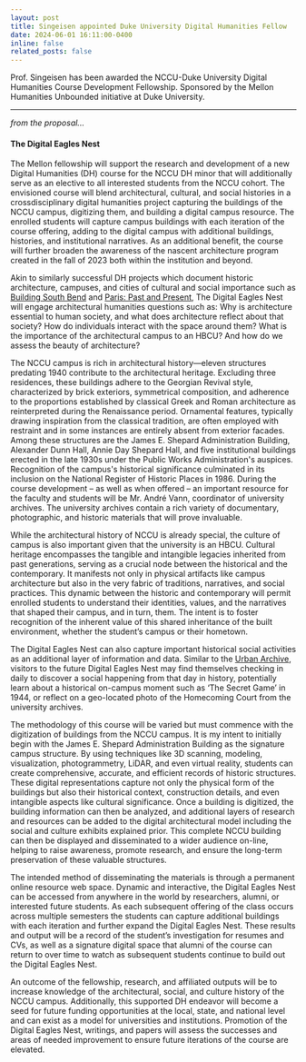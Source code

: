 ```yaml
---
layout: post
title: Singeisen appointed Duke University Digital Humanities Fellow
date: 2024-06-01 16:11:00-0400
inline: false
related_posts: false
---
```


Prof. Singeisen has been awarded the NCCU-Duke University Digital Humanities Course Development Fellowship. Sponsored by the Mellon Humanities Unbounded initiative at Duke University.

---
_from the proposal..._
#### The Digital Eagles Nest
The Mellon fellowship will support the research and development of a new Digital Humanities (DH)
course for the NCCU DH minor that will additionally serve as an elective to all interested students from
the NCCU cohort. The envisioned course will blend architectural, cultural, and social histories in a crossdisciplinary
digital humanities project capturing the buildings of the NCCU campus, digitizing them, and
building a digital campus resource. The enrolled students will capture campus buildings with each
iteration of the course offering, adding to the digital campus with additional buildings, histories, and
institutional narratives. As an additional benefit, the course will further broaden the awareness of the
nascent architecture program created in the fall of 2023 both within the institution and beyond.

Akin to similarly successful DH projects which document historic architecture, campuses, and cities of
cultural and social importance such as <a href=https://buildingsouthbend.nd.edu>Building South Bend</a> and <a href=http://paris.cdh.ucla.edu>Paris: Past and Present</a>, The Digital
Eagles Nest will engage architectural humanities questions such as: Why is architecture essential to
human society, and what does architecture reflect about that society? How do individuals interact with the
space around them? What is the importance of the architectural campus to an HBCU? And how do we
assess the beauty of architecture?

The NCCU campus is rich in architectural history—eleven structures predating 1940 contribute to the
architectural heritage. Excluding three residences, these buildings adhere to the Georgian Revival style,
characterized by brick exteriors, symmetrical composition, and adherence to the proportions established
by classical Greek and Roman architecture as reinterpreted during the Renaissance period. Ornamental
features, typically drawing inspiration from the classical tradition, are often employed with restraint and
in some instances are entirely absent from exterior facades. Among these structures are the James E.
Shepard Administration Building, Alexander Dunn Hall, Annie Day Shepard Hall, and five institutional
buildings erected in the late 1930s under the Public Works Administration's auspices. Recognition of the
campus's historical significance culminated in its inclusion on the National Register of Historic Places in
1986. During the course development – as well as when offered – an important resource for the faculty
and students will be Mr. André Vann, coordinator of university archives. The university archives contain
a rich variety of documentary, photographic, and historic materials that will prove invaluable.

While the architectural history of NCCU is already special, the culture of campus is also important given
that the university is an HBCU. Cultural heritage encompasses the tangible and intangible legacies
inherited from past generations, serving as a crucial node between the historical and the contemporary. It
manifests not only in physical artifacts like campus architecture but also in the very fabric of traditions,
narratives, and social practices. This dynamic between the historic and contemporary will permit enrolled
students to understand their identities, values, and the narratives that shaped their campus, and in turn,
them. The intent is to foster recognition of the inherent value of this shared inheritance of the built
environment, whether the student’s campus or their hometown.

The Digital Eagles Nest can also capture important historical social activities as an additional layer of
information and data. Similar to the <a href= https://www.urbanarchive.nyc/>Urban Archive</a>, visitors to the future Digital Eagles Nest may find
themselves checking in daily to discover a social happening from that day in history, potentially learn
about a historical on-campus moment such as ‘The Secret Game’ in 1944, or reflect on a geo-located
photo of the Homecoming Court from the university archives.

The methodology of this course will be varied but must commence with the digitization of buildings from
the NCCU campus. It is my intent to initially begin with the James E. Shepard Administration Building as
the signature campus structure. By using techniques like 3D scanning, modeling, visualization,
photogrammetry, LiDAR, and even virtual reality, students can create comprehensive, accurate, and
efficient records of historic structures. These digital representations capture not only the physical form of
the buildings but also their historical context, construction details, and even intangible aspects like
cultural significance. Once a building is digitized, the building information can then be analyzed, and
additional layers of research and resources can be added to the digital architectural model including the
social and culture exhibits explained prior. This complete NCCU building can then be displayed and
disseminated to a wider audience on-line, helping to raise awareness, promote research, and ensure the
long-term preservation of these valuable structures.

The intended method of disseminating the materials is through a permanent online resource web space.
Dynamic and interactive, the Digital Eagles Nest can be accessed from anywhere in the world by
researchers, alumni, or interested future students. As each subsequent offering of the class occurs across
multiple semesters the students can capture additional buildings with each iteration and further expand the
Digital Eagles Nest. These results and output will be a record of the student’s investigation for resumes
and CVs, as well as a signature digital space that alumni of the course can return to over time to watch as
subsequent students continue to build out the Digital Eagles Nest.

An outcome of the fellowship, research, and affiliated outputs will be to increase knowledge of the
architectural, social, and culture history of the NCCU campus. Additionally, this supported DH endeavor
will become a seed for future funding opportunities at the local, state, and national level and can exist as a
model for universities and institutions. Promotion of the Digital Eagles Nest, writings, and papers will
assess the successes and areas of needed improvement to ensure future iterations of the course are
elevated.
